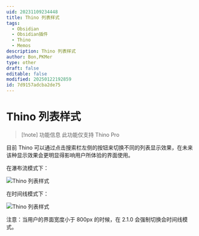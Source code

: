 ```yaml
---
uid: 20231109234448
title: Thino 列表样式
tags:
  - Obsidian
  - Obsidian插件
  - Thino
  - Memos
description: Thino 列表样式
author: Bon,PKMer
type: other
draft: false
editable: false
modified: 20250122192859
id: 7d9157adcba2de75
---
```


# Thino 列表样式

> [!note] 功能信息
> 此功能仅支持 Thino Pro

目前 Thino 可以通过点击搜索栏左侧的按钮来切换不同的列表显示效果，在未来该种显示效果会更明显得影响用户所体验的界面使用。

在瀑布流模式下：

![Thino 列表样式](https://cdn.pkmer.cn/images/Pasted%20image%2020231109145315.png!pkmer)

在时间线模式下：

![Thino 列表样式](https://cdn.pkmer.cn/images/Pasted%20image%2020231109145344.png!pkmer)

注意：当用户的界面宽度小于 800px 的时候，在 2.1.0 会强制切换会时间线模式。